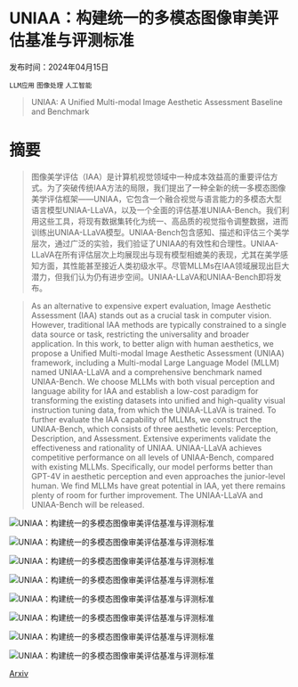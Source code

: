 # UNIAA：构建统一的多模态图像审美评估基准与评测标准

发布时间：2024年04月15日

`LLM应用` `图像处理` `人工智能`

> UNIAA: A Unified Multi-modal Image Aesthetic Assessment Baseline and Benchmark

# 摘要

> 图像美学评估（IAA）是计算机视觉领域中一种成本效益高的重要评估方式。为了突破传统IAA方法的局限，我们提出了一种全新的统一多模态图像美学评估框架——UNIAA，它包含一个融合视觉与语言能力的多模态大型语言模型UNIAA-LLaVA，以及一个全面的评估基准UNIAA-Bench。我们利用这些工具，将现有数据集转化为统一、高品质的视觉指令调整数据，进而训练出UNIAA-LLaVA模型。UNIAA-Bench包含感知、描述和评估三个美学层次，通过广泛的实验，我们验证了UNIAA的有效性和合理性。UNIAA-LLaVA在所有评估层次上均展现出与现有模型相媲美的表现，尤其在美学感知方面，其性能甚至接近人类初级水平。尽管MLLMs在IAA领域展现出巨大潜力，但我们认为仍有进步空间。UNIAA-LLaVA和UNIAA-Bench即将发布。

> As an alternative to expensive expert evaluation, Image Aesthetic Assessment (IAA) stands out as a crucial task in computer vision. However, traditional IAA methods are typically constrained to a single data source or task, restricting the universality and broader application. In this work, to better align with human aesthetics, we propose a Unified Multi-modal Image Aesthetic Assessment (UNIAA) framework, including a Multi-modal Large Language Model (MLLM) named UNIAA-LLaVA and a comprehensive benchmark named UNIAA-Bench. We choose MLLMs with both visual perception and language ability for IAA and establish a low-cost paradigm for transforming the existing datasets into unified and high-quality visual instruction tuning data, from which the UNIAA-LLaVA is trained. To further evaluate the IAA capability of MLLMs, we construct the UNIAA-Bench, which consists of three aesthetic levels: Perception, Description, and Assessment. Extensive experiments validate the effectiveness and rationality of UNIAA. UNIAA-LLaVA achieves competitive performance on all levels of UNIAA-Bench, compared with existing MLLMs. Specifically, our model performs better than GPT-4V in aesthetic perception and even approaches the junior-level human. We find MLLMs have great potential in IAA, yet there remains plenty of room for further improvement. The UNIAA-LLaVA and UNIAA-Bench will be released.

![UNIAA：构建统一的多模态图像审美评估基准与评测标准](../../../paper_images/2404.09619/x1.png)

![UNIAA：构建统一的多模态图像审美评估基准与评测标准](../../../paper_images/2404.09619/x2.png)

![UNIAA：构建统一的多模态图像审美评估基准与评测标准](../../../paper_images/2404.09619/x3.png)

![UNIAA：构建统一的多模态图像审美评估基准与评测标准](../../../paper_images/2404.09619/x4.png)

![UNIAA：构建统一的多模态图像审美评估基准与评测标准](../../../paper_images/2404.09619/x5.png)

![UNIAA：构建统一的多模态图像审美评估基准与评测标准](../../../paper_images/2404.09619/x6.png)

![UNIAA：构建统一的多模态图像审美评估基准与评测标准](../../../paper_images/2404.09619/x7.png)

![UNIAA：构建统一的多模态图像审美评估基准与评测标准](../../../paper_images/2404.09619/x8.png)

[Arxiv](https://arxiv.org/abs/2404.09619)